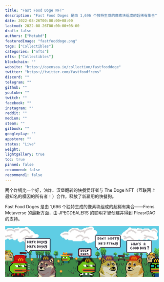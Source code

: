 ```yaml
---
title: "Fast Food Doge NFT"
description: "Fast Food Doges 是由 1,696 个独特生成的像素块组成的超稀有集合"
date: 2022-08-26T00:00:00+08:00
lastmod: 2022-08-26T00:00:00+08:00
draft: false
authors: ["Metabd"]
featuredImage: "fastfooddoge.png"
tags: ["Collectibles"]
categories: ["nfts"]
nfts: ["Collectibles"]
blockchain: ""
website: "https://opensea.io/collection/fastfooddoge"
twitter: "https://twitter.com/fastfoodfrens"
discord: ""
telegram: ""
github: ""
youtube: ""
twitch: ""
facebook: ""
instagram: ""
reddit: ""
medium: ""
steam: ""
gitbook: ""
googleplay: ""
appstore: ""
status: "Live"
weight: 
lightgallery: true
toc: true
pinned: false
recommend: false
recommend1: false
---
```

两个炸锅比一个好，油炸、汉堡翻转的快餐爱好者与 The Doge NFT（互联网上最知名的模因的所有者！）合作，释放了新雇用的快餐狗。

Fast Food Doges 是由 1,696 个独特生成的像素块组成的超稀有集合——Frens Metaverse 的最新方面，由 JPEGDEALERS 的聪明才智创建并得到 PleasrDAO 的支持。

![nft](1431341341.jpg)